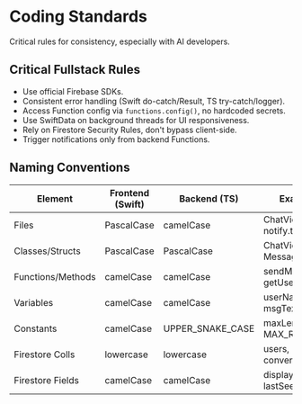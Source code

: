 # Coding Standards

Critical rules for consistency, especially with AI developers.

## Critical Fullstack Rules

- Use official Firebase SDKs.
- Consistent error handling (Swift do-catch/Result, TS try-catch/logger).
- Access Function config via `functions.config()`, no hardcoded secrets.
- Use SwiftData on background threads for UI responsiveness.
- Rely on Firestore Security Rules, don't bypass client-side.
- Trigger notifications only from backend Functions.

## Naming Conventions

| Element | Frontend (Swift) | Backend (TS) | Example |
|---------|-----------------|--------------|---------|
| Files | PascalCase | camelCase | ChatView.swift, notify.ts |
| Classes/Structs | PascalCase | PascalCase | ChatViewModel, Message |
| Functions/Methods | camelCase | camelCase | sendMessage(), getUsers() |
| Variables | camelCase | camelCase | userName, msgText |
| Constants | camelCase | UPPER_SNAKE_CASE | maxLen, MAX_RETRIES |
| Firestore Colls | lowercase | lowercase | users, conversations |
| Firestore Fields | camelCase | camelCase | displayName, lastSeen |
